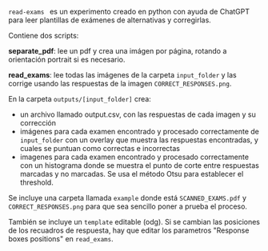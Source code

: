 `read-exams ` es un experimento creado en python con ayuda de ChatGPT para leer plantillas de exámenes de alternativas y corregirlas.  


Contiene dos scripts:  

**separate_pdf**: lee un pdf y crea una imágen por página, rotando a orientación portrait si es necesario.

**read_exams**: lee todas las imágenes de la carpeta `input_folder` y las corrige usando las respuestas de la imagen `CORRECT_RESPONSES.png`.

En la carpeta `outputs/[input_folder]` crea:

- un archivo llamado output.csv, con las respuestas de cada imagen y su corrección
- imágenes para cada examen encontrado y procesado correctamente de `input_folder` con un overlay que muestra las respuestas encontradas, y cuales se puntuan como correctas e incorrectas
- imagenes para cada examen encontrado y procesado correctamente con un histograma donde se muestra el punto de corte entre respuestas marcadas y no marcadas. Se usa el método Otsu para establecer el threshold.



Se incluye una carpeta llamada `example` donde está `SCANNED_EXAMS.pdf` y `CORRECT_RESPONSES.png` para que sea sencillo poner a prueba el proceso.  

También se incluye un `template` editable (odg). Si se cambian las posiciones de los recuadros de respuesta, hay que editar los parametros "Response boxes positions" en `read_exams`.